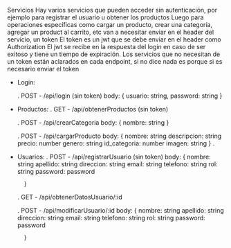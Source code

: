 Servicios
Hay varios servicios que pueden acceder sin autenticación, por ejemplo para registrar el usuario u obtener los productos
Luego para operaciones específicas como cargar un producto, crear una categoría, agregar un product al carrito, etc van a necesitar enviar en el header del servicio, un token
El token es un jwt que se debe enviar en el header como Authorization
El jwt se recibe en la respuesta del login en caso de ser exitoso y tiene un tiempo de expiración.
Los servicios que no necesitan de un token están aclarados en cada endpoint, si no dice nada es porque si es necesario enviar el token

* Login:

    . POST - /api/login (sin token)
        body:
        {
            usuario: string,
            password: string
        }
* Productos:
    . GET - /api/obtenerProductos (sin token)

    . POST - /api/crearCategoria
        body: 
        {
            nombre: string
        }

    . POST - /api/cargarProducto
        body:
        {
            nombre: string
            descripcion: string
            precio: number
            genero: string
            id_categoria: number
            imagen: string
        }
    .
* Usuarios:
    . POST - /api/registrarUsuario (sin token)
        body:
        {
            nombre: string
            apellido: string
            direccion: string
            email: string
            telefono: string
            rol: string
            password: password

        }
    . GET - /api/obtenerDatosUsuario/:id

    . POST - /api/modificarUsuario/:id
    body:
        {
            nombre: string
            apellido: string
            direccion: string
            email: string
            telefono: string
            rol: string
            password: password

        }
    

